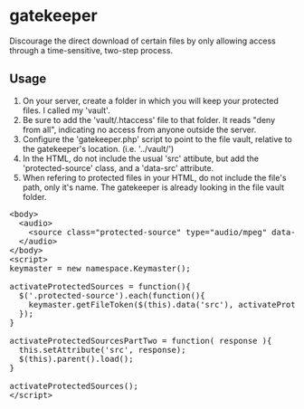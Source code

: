 # gatekeeper #
Discourage the direct download of certain files by only allowing access through a time-sensitive, two-step process.

## Usage ##

1. On your server, create a folder in which you will keep your protected files. I called my 'vault'.
2. Be sure to add the 'vault/.htaccess' file to that folder. It reads "deny from all", indicating no access from anyone outside the server.
3. Configure the 'gatekeeper.php' script to point to the file vault, relative to the gatekeeper's location. (i.e. '../vault/')
4. In the HTML, do not include the usual 'src' attibute, but add the 'protected-source' class, and a 'data-src' attribute.
5. When refering to protected files in your HTML, do not include the file's path, only it's name. The gatekeeper is already looking in the file vault folder.

<pre>
&lt;body>
  &lt;audio>
    &lt;source class="protected-source" type="audio/mpeg" data-src="abcdefg.mp3">
  &lt;/audio>
&lt;/body>
&lt;script>
keymaster = new namespace.Keymaster();

activateProtectedSources = function(){
  $('.protected-source').each(function(){
    keymaster.getFileToken($(this).data('src'), activateProtectedSourcesPartTwo, this);
  });
}

activateProtectedSourcesPartTwo = function( response ){
  this.setAttribute('src', response);
  $(this).parent().load();
}

activateProtectedSources();
&lt;/script>
</pre>
